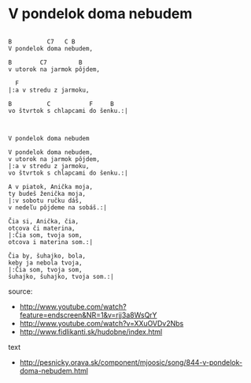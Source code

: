 # V pondelok doma nebudem

```

B          C7   C B
V pondelok doma nebudem, 

B        C7         B
v utorok na jarmok pôjdem,

  F           
|:a v stredu z jarmoku, 

B          C           F     B
vo štvrtok s chlapcami do šenku.:|



```


```
V pondelok doma nebudem
 
V pondelok doma nebudem, 
v utorok na jarmok pôjdem,
|:a v stredu z jarmoku, 
vo štvrtok s chlapcami do šenku.:|

A v piatok, Anička moja, 
ty budeš ženička moja,
|:v sobotu ručku dáš, 
v nedeľu pôjdeme na sobáš.:|

Čia si, Anička, čia, 
otcova či materina,
|:Čia som, tvoja som, 
otcova i materina som.:|

Čia by, šuhajko, bola, 
keby ja nebola tvoja,
|:Čia som, tvoja som, 
šuhajko, šuhajko, tvoja som.:|

```

source:
* http://www.youtube.com/watch?feature=endscreen&NR=1&v=rjj3a8WsQrY
* http://www.youtube.com/watch?v=XXuOVDv2Nbs
* http://www.fidlikanti.sk/hudobne/index.html

text
* http://pesnicky.orava.sk/component/mjoosic/song/844-v-pondelok-doma-nebudem.html





